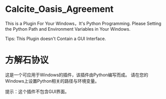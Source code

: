 # Calcite_Oasis_Agreement
This is a Plugin For Your Windows，It's Python Programming.
Please Setting the Python Path and Environment Variables in Your Windows.

Tips: This Plugin doesn't Contain a GUI Interface.

# 方解石协议
这是一个可应用于Windows的插件，该插件由Python编写而成。
请在您的Windows上设置Python相关的路径与环境变量。

提示：这个插件不包含GUI界面。
